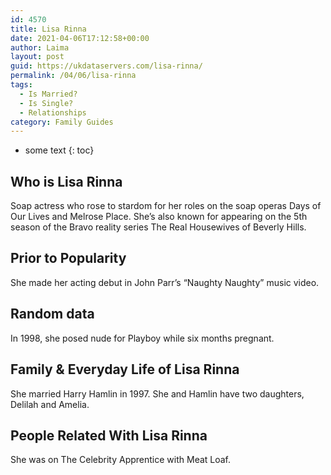 ```yaml
---
id: 4570
title: Lisa Rinna
date: 2021-04-06T17:12:58+00:00
author: Laima
layout: post
guid: https://ukdataservers.com/lisa-rinna/
permalink: /04/06/lisa-rinna
tags:
  - Is Married?
  - Is Single?
  - Relationships
category: Family Guides
---
```


* some text
{: toc}


## Who is Lisa Rinna
                  
                  
                  
Soap actress who rose to stardom for her roles on the soap operas Days of Our Lives and Melrose Place. She&#8217;s also known for appearing on the 5th season of the Bravo reality series The Real Housewives of Beverly Hills.
                  
              
            
              
            
                
                
                
## Prior to Popularity
                  
                  
                  
She made her acting debut in John Parr&#8217;s &#8220;Naughty Naughty&#8221; music video.
                  
              
            
              
            
                
                
                
## Random data
                  
                  
                  
In 1998, she posed nude for Playboy while six months pregnant.
                  
              
            
              
            
                
                
                
## Family & Everyday Life of Lisa Rinna
                  
                  
                  
She married Harry Hamlin in 1997. She and Hamlin have two daughters, Delilah and Amelia.
                  
              
            
              
            
                
                
                
## People Related With Lisa Rinna
                  
                  
                  
She was on The Celebrity Apprentice with Meat Loaf.
                  
              
            
              
            
                
              
            
              
              
            
            
              
            
          
          
          